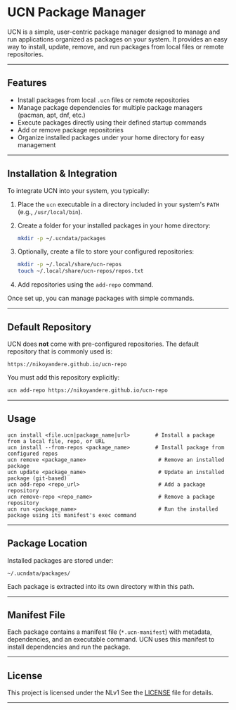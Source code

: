 
# UCN Package Manager

UCN is a simple, user-centric package manager designed to manage and run applications organized as packages on your system. It provides an easy way to install, update, remove, and run packages from local files or remote repositories.

---

## Features

- Install packages from local `.ucn` files or remote repositories  
- Manage package dependencies for multiple package managers (pacman, apt, dnf, etc.)  
- Execute packages directly using their defined startup commands  
- Add or remove package repositories  
- Organize installed packages under your home directory for easy management  

---

## Installation & Integration

To integrate UCN into your system, you typically:

1. Place the `ucn` executable in a directory included in your system's `PATH` (e.g., `/usr/local/bin`).  
2. Create a folder for your installed packages in your home directory:  
   ```bash
   mkdir -p ~/.ucndata/packages

3. Optionally, create a file to store your configured repositories:

   ```bash
   mkdir -p ~/.local/share/ucn-repos
   touch ~/.local/share/ucn-repos/repos.txt
   ```
4. Add repositories using the `add-repo` command.

Once set up, you can manage packages with simple commands.

---

## Default Repository

UCN does **not** come with pre-configured repositories. The default repository that is commonly used is:

```
https://nikoyandere.github.io/ucn-repo
```

You must add this repository explicitly:

```bash
ucn add-repo https://nikoyandere.github.io/ucn-repo
```

---

## Usage

```
ucn install <file.ucn|package_name|url>        # Install a package from a local file, repo, or URL  
ucn install --from-repos <package_name>        # Install package from configured repos  
ucn remove <package_name>                       # Remove an installed package  
ucn update <package_name>                       # Update an installed package (git-based)  
ucn add-repo <repo_url>                         # Add a package repository  
ucn remove-repo <repo_name>                     # Remove a package repository  
ucn run <package_name>                          # Run the installed package using its manifest's exec command  
```

---

## Package Location

Installed packages are stored under:

```
~/.ucndata/packages/
```

Each package is extracted into its own directory within this path.

---

## Manifest File

Each package contains a manifest file (`*.ucn-manifest`) with metadata, dependencies, and an executable command. UCN uses this manifest to install dependencies and run the package.

---

## License

This project is licensed under the NLv1 See the [LICENSE](LICENSE) file for details.

---
